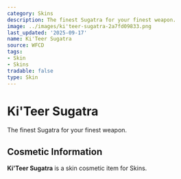 ```yaml
---
category: Skins
description: The finest Sugatra for your finest weapon.
image: ../images/ki'teer-sugatra-2a7fd09833.png
last_updated: '2025-09-17'
name: Ki'Teer Sugatra
source: WFCD
tags:
- Skin
- Skins
tradable: false
type: Skin
---
```


# Ki'Teer Sugatra

The finest Sugatra for your finest weapon.

## Cosmetic Information

**Ki'Teer Sugatra** is a skin cosmetic item for Skins.

